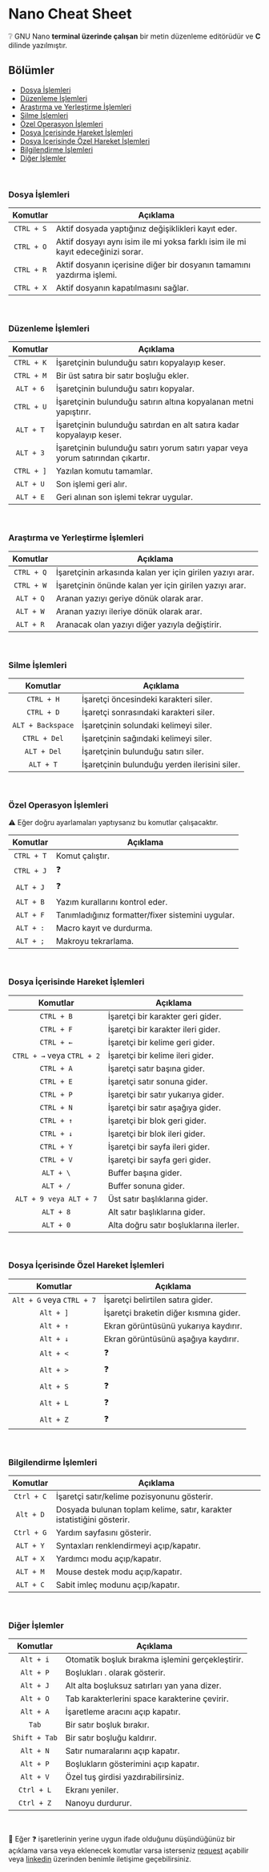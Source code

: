 # Nano Cheat Sheet

:grey_question: GNU Nano **terminal üzerinde çalışan** bir metin düzenleme editörüdür ve **C** dilinde yazılmıştır.

## Bölümler

- [Dosya İşlemleri](#dosya-i̇şlemleri)
- [Düzenleme İşlemleri](#düzenleme-i̇şlemleri)
- [Araştırma ve Yerleştirme İşlemleri](#araştırma-ve-yerleştirme-i̇şlemleri)
- [Silme İşlemleri](#silme-i̇şlemleri)
- [Özel Operasyon İşlemleri](#özel-operasyon-i̇şlemleri)
- [Dosya İçerisinde Hareket İşlemleri](#dosya-i̇çerisinde-hareket-i̇şlemleri)
- [Dosya İçerisinde Özel Hareket İşlemleri](#dosya-i̇çerisinde-özel-hareket-i̇şlemleri)
- [Bilgilendirme İşlemleri](#bilgilendirme-i̇şlemleri)
- [Diğer İşlemler](#diğer-i̇şlemler)

</br>

### Dosya İşlemleri

|  Komutlar  | Açıklama                                                                         |
| :--------: | -------------------------------------------------------------------------------- |
| `CTRL + S` | Aktif dosyada yaptığınız değişiklikleri kayıt eder.                              |
| `CTRL + O` | Aktif dosyayı aynı isim ile mi yoksa farklı isim ile mi kayıt edeceğinizi sorar. |
| `CTRL + R` | Aktif dosyanın içerisine diğer bir dosyanın tamamını yazdırma işlemi.            |
| `CTRL + X` | Aktif dosyanın kapatılmasını sağlar.                                             |

</br>

### Düzenleme İşlemleri

|  Komutlar  | Açıklama                                                                        |
| :--------: | ------------------------------------------------------------------------------- |
| `CTRL + K` | İşaretçinin bulunduğu satırı kopyalayıp keser.                                  |
| `CTRL + M` | Bir üst satıra bir satır boşluğu ekler.                                         |
| `ALT + 6`  | İşaretçinin bulunduğu satırı kopyalar.                                          |
| `CTRL + U` | İşaretçinin bulunduğu satırın altına kopyalanan metni yapıştırır.               |
| `ALT + T`  | İşaretçinin bulunduğu satırdan en alt satıra kadar kopyalayıp keser.            |
| `ALT + 3`  | İşaretçinin bulunduğu satırı yorum satırı yapar veya yorum satırından çıkartır. |
| `CTRL + ]` | Yazılan komutu tamamlar.                                                        |
| `ALT + U`  | Son işlemi geri alır.                                                           |
| `ALT + E`  | Geri alınan son işlemi tekrar uygular.                                          |

</br>

### Araştırma ve Yerleştirme İşlemleri

|  Komutlar  | Açıklama                                                  |
| :--------: | --------------------------------------------------------- |
| `CTRL + Q` | İşaretçinin arkasında kalan yer için girilen yazıyı arar. |
| `CTRL + W` | İşaretçinin önünde kalan yer için girilen yazıyı arar.    |
| `ALT + Q`  | Aranan yazıyı geriye dönük olarak arar.                   |
| `ALT + W`  | Aranan yazıyı ileriye dönük olarak arar.                  |
| `ALT + R`  | Aranacak olan yazıyı diğer yazıyla değiştirir.            |

</br>

### Silme İşlemleri

|     Komutlar      | Açıklama                                      |
| :---------------: | --------------------------------------------- |
|    `CTRL + H`     | İşaretçi öncesindeki karakteri siler.         |
|    `CTRL + D`     | İşaretçi sonrasındaki karakteri siler.        |
| `ALT + Backspace` | İşaretçinin solundaki kelimeyi siler.         |
|   `CTRL + Del`    | İşaretçinin sağındaki kelimeyi siler.         |
|    `ALT + Del`    | İşaretçinin bulunduğu satırı siler.           |
|     `ALT + T`     | İşaretçinin bulunduğu yerden ilerisini siler. |

</br>

### Özel Operasyon İşlemleri

:warning: Eğer doğru ayarlamaları yaptıysanız bu komutlar çalışacaktır.

|  Komutlar  | Açıklama                                          |
| :--------: | ------------------------------------------------- |
| `CTRL + T` | Komut çalıştır.                                   |
| `CTRL + J` | :question:                                        |
| `ALT + J`  | :question:                                        |
| `ALT + B`  | Yazım kurallarını kontrol eder.                   |
| `ALT + F`  | Tanımladığınız formatter/fixer sistemini uygular. |
| `ALT + :`  | Macro kayıt ve durdurma.                          |
| `ALT + ;`  | Makroyu tekrarlama.                               |

</br>

### Dosya İçerisinde Hareket İşlemleri

|        Komutlar        | Açıklama                                  |
| :--------------------: | ----------------------------------------- |
|       `CTRL + B`       | İşaretçi bir karakter geri gider.         |
|       `CTRL + F`       | İşaretçi bir karakter ileri gider.        |
|       `CTRL + ←`       | İşaretçi bir kelime geri gider.           |
|       `CTRL + →` veya `CTRL + 2`       | İşaretçi bir kelime ileri gider.          |
|       `CTRL + A`       | İşaretçi satır başına gider.              |
|       `CTRL + E`       | İşaretçi satır sonuna gider.              |
|       `CTRL + P`       | İşaretçi bir satır yukarıya gider.        |
|       `CTRL + N`       | İşaretçi bir satır aşağıya gider.         |
|       `CTRL + ↑`       | İşaretçi bir blok geri gider.             |
|       `CTRL + ↓`       | İşaretçi bir blok ileri gider.            |
|       `CTRL + Y`       | İşaretçi bir sayfa ileri gider.           |
|       `CTRL + V`       | İşaretçi bir sayfa geri gider.            |
|       `ALT + \`        | Buffer başına gider.                      |
|       `ALT + /`        | Buffer sonuna gider.                      |
| `ALT + 9 veya ALT + 7` | Üst satır başlıklarına gider.             |
|       `ALT + 8`        | Alt satır başlıklarına gider.             |
|       `ALT + 0`        | Alta doğru satır boşluklarına ilerler.    |

</br>

### Dosya İçerisinde Özel Hareket İşlemleri

|         Komutlar          | Açıklama                               |
| :-----------------------: | -------------------------------------- |
| `Alt + G` veya `CTRL + 7` | İşaretçi belirtilen satıra gider.      |
|         `Alt + ]`         | İşaretçi braketin diğer kısmına gider. |
|         `Alt + ↑`         | Ekran görüntüsünü yukarıya kaydırır.   |
|         `Alt + ↓`         | Ekran görüntüsünü aşağıya kaydırır.    |
|         `Alt + <`         | :question:                             |
|         `Alt + >`         | :question:                             |
|         `Alt + S`         | :question:                             |
|         `Alt + L`         | :question:                             |
|         `Alt + Z`         | :question:                             |

</br>

### Bilgilendirme İşlemleri

|  Komutlar  | Açıklama                                                               |
| :--------: | ---------------------------------------------------------------------- |
| `Ctrl + C` | İşaretçi satır/kelime pozisyonunu gösterir.                            |
| `Alt + D`  | Dosyada bulunan toplam kelime, satır, karakter istatistiğini gösterir. |
| `Ctrl + G` | Yardım sayfasını gösterir.                                             |
| `ALT + Y`  | Syntaxları renklendirmeyi açıp/kapatır.                                |
| `ALT + X`  | Yardımcı modu açıp/kapatır.                                            |
| `ALT + M`  | Mouse destek modu açıp/kapatır.                                        |
| `ALT + C`  | Sabit imleç modunu açıp/kapatır.                                       |

</br>

### Diğer İşlemler

|   Komutlar    | Açıklama                                         |
| :-----------: | ------------------------------------------------ |
|   `Alt + i`   | Otomatik boşluk bırakma işlemini gerçekleştirir. |
|   `Alt + P`   | Boşlukları . olarak gösterir.                    |
|   `Alt + J`   | Alt alta boşluksuz satırları yan yana dizer.     |
|   `Alt + O`   | Tab karakterlerini space karakterine çevirir.    |
|   `Alt + A`   | İşaretleme aracını açıp kapatır.                 |
|     `Tab`     | Bir satır boşluk bırakır.                        |
| `Shift + Tab` | Bir satır boşluğu kaldırır.                      |
|   `Alt + N`   | Satır numaralarını açıp kapatır.                 |
|   `Alt + P`   | Boşlukların gösterimini açıp kapatır.            |
|   `Alt + V`   | Özel tuş girdisi yazdırabilirsiniz.              |
|  `Ctrl + L`   | Ekranı yeniler.                                  |
|  `Ctrl + Z`   | Nanoyu durdurur.                                 |

</br>

:pray: Eğer :question: işaretlerinin yerine uygun ifade olduğunu düşündüğünüz bir açıklama varsa veya eklenecek komutlar varsa isterseniz [request][request-link] açabilir veya [linkedin][linkedin-link] üzerinden benimle iletişime geçebilirsiniz.

[request-link]: https://github.com/uysalserkan/Cheat-Sheets/pulls
[linkedin-link]: https://linkedin.com/in/uysalserkan

